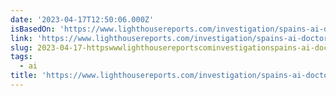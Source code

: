 ```yaml
---
date: '2023-04-17T12:50:06.000Z'
isBasedOn: 'https://www.lighthousereports.com/investigation/spains-ai-doctor/'
link: 'https://www.lighthousereports.com/investigation/spains-ai-doctor/'
slug: 2023-04-17-httpswwwlighthousereportscominvestigationspains-ai-doctor
tags:
  - ai
title: 'https://www.lighthousereports.com/investigation/spains-ai-doctor/'
---
```


